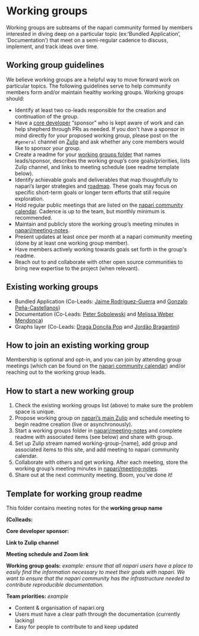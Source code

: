 # Working groups

Working groups are subteams of the napari community formed by members interested in diving deep on a particular topic (ex:‘Bundled Application’, ‘Documentation’) that meet on a semi-regular cadence to discuss, implement, and track ideas over time.

## Working group guidelines

We believe working groups are a helpful way to move forward work on particular topics. The following guidelines serve to help community members form and/or maintain healthy working groups. Working groups should:

- Identify at least two co-leads responsible for the creation and continuation of the group.
- Have a [core developer](https://napari.org/community/team.html#current-core-developers) “sponsor” who is kept aware of work and can help shepherd through PRs as needed. If you don't have a sponsor in mind directly for your proposed working group, please post on the `#general` channel on [Zulip](https://napari.zulipchat.com) and ask whether any core members would like to sponsor your group.
- Create a readme for your [working groups folder](https://github.com/napari/meeting-notes/tree/main/2021/working-groups) that names leads/sponsor, describes the working group’s core goals/priorities, lists Zulip channel, and links to meeting schedule (see readme template below).
- Identify achievable goals and deliverables that map thoughtfully to napari’s larger strategies and [roadmap](https://napari.org/roadmaps/index.html). These goals may focus on specific short-term goals or longer term efforts that still require exploration.
- Hold regular public meetings that are listed on the [napari community calendar](https://napari.org/stable/community/meeting_schedule.html). Cadence is up to the team, but monthly minimum is recommended.
- Maintain and publicly store the working group’s meeting minutes in [napari/meeting-notes](https://github.com/napari/meeting-notes).
- Present updates at least once per month at a napari community meeting (done by at least one working group member).
- Have members actively working towards goals set forth in the group's readme.
- Reach out to and collaborate with other open source communities to bring new expertise to the project (when relevant).

## Existing working groups

- Bundled Application (Co-Leads: [Jaime Rodríguez-Guerra](https://github.com/jaimergp) and [Gonzalo Peña-Castellanos](https://github.com/goanpeca))
- Documentation (Co-Leads: [Peter Sobolewski](https://github.com/psobolewskiPhD) and [Melissa Weber Mendonça](https://github.com/melissawm/))
- Graphs layer (Co-Leads: [Draga Doncila Pop](https://github.com/DragaDoncila) and [Jordão Bragantini](https://github.com/JoOkuma))

## How to join an existing working group

Membership is optional and opt-in, and you can join by attending group meetings (which can be found on the [napari community calendar](https://napari.org/stable/community/meeting_schedule.html)) and/or reaching out to the working group leads.

## How to start a new working group

1. Check the existing working groups list (above) to make sure the problem space is unique.
2. Propose working group on [napari’s main Zulip](https://napari.zulipchat.com) and schedule meeting to begin readme creation (live or asynchronously).
3. Start a working groups folder in [napari/meeting-notes](https://github.com/napari/meeting-notes) and complete readme with associated items (see below) and share with group.
4. Set up Zulip stream named working-group-[name], add group and associated items to this site, and add meeting to napari community calendar.
5. Collaborate with others and get working. After each meeting, store the working group’s meeting minutes in [napari/meeting-notes](https://github.com/napari/meeting-notes).
6. Share out at the next community meeting. Boom, you’ve done it!

## Template for working group readme

This folder contains meeting notes for the **working group name**

**(Co)leads:**

**Core developer sponsor:**

**Link to Zulip channel**

**Meeting schedule and Zoom link**

**Working group goals:**
_example: ensure that all napari users have a place to easily find the information necessary to meet their goals with napari. We want to ensure that the napari community has the infrastructure needed to contribute reproducible documentation._

**Team priorities:**
_example_
- Content & organisation of napari.org
- Users must have a clear path through the documentation (currently lacking)
- Easy for people to contribute to and keep updated
